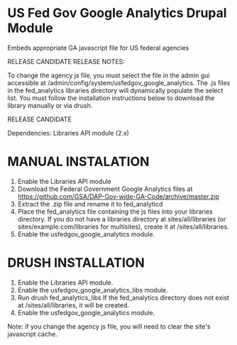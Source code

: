 US Fed Gov Google Analytics Drupal Module
=========================================

Embeds appropriate GA javascript file for US federal agencies

RELEASE CANDIDATE RELEASE NOTES:

To change the agency js file, you must select the file in the admin gui accessible at /admin/config/system/usfedgov_google_analytics. The .js files in the fed_analytics libraries directory will dynamically populate the select list. You must follow the installation instructions below to download the library manually or via drush.

RELEASE CANDIDATE

Dependencies: Libraries API module (2.x)

MANUAL INSTALATION
==================
1. Enable the Libraries API module
2. Download the Federal Government Google Analytics files at https://github.com/GSA/DAP-Gov-wide-GA-Code/archive/master.zip
3. Extract the .zip file and rename it to fed_analyticd
4. Place the fed_analytics file containing the js files into your libraries directory. If you do not have a libraries directory at sites/all/libraries (or sites/example.com/libraries for multisites), create it at /sites/all/libraries.
5. Enable the usfedgov_google_analytics module.

DRUSH INSTALLATION
==================
1. Enable the Libraries API module.
2. Enable the usfedgov_google_analytics_libs module.
3. Run drush fed_analytics_libs If the fed_analytics directory does not exist at /sites/all/libraries, it will be created.
4. Enable the usfedgov_google_analytics module.


Note: if you change the agency js file, you will need to clear the site's javascript cache.


